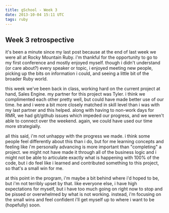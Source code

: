 ```yaml
---
title: gSchool - Week 3
date: 2013-10-04 15:11 UTC
tags: ruby
---
```


<h2>Week 3 retrospective</h2>

<p>it's been a minute since my last post because at the end of last week we were all at Rocky Mountain Ruby.  i'm thankful for the opportunity to go to my first conference and mostly enjoyed myself.  though i didn't understand (or care about?) every speaker or topic, i enjoyed meeting new people, picking up the bits on information i could, and seeing a little bit of the broader Ruby world.<p>

<p>this week we've been back in class, working hard on the current project at hand, Sales Engine.  my partner for this project was Tyler.  i think we complimented each other pretty well, but could have made better use of our time.  he and i were a bit more closely matched in skill level than i was with my last partner and this helped.  along with having to non-work days for RMR, we had git/github issues which impeded our progress, and we weren't able to connect over the weekend.  again, we could have used our time more strategially.<p>

<p>all this said, i'm not unhappy with the progress we made.  i think some people feel differently about this than i do, but for me learning concepts and feeling like i'm personally advancing is more important than "completing" a project.  we might not have made it through all of the business logic and i might not be able to articulate exactly what is happening with 100% of the code, but i do feel like i learned and contributed something to this project, so that's a small win for me.<p>

<p>at this point in the program, i'm maybe a bit behind where i'd hoped to be, but i'm not terribly upset by that.  like everyone else, i have high expectations for myself, but i have too much going on right now to stop and be pissed or overwhelmed by what is not working.  instead, i'm focusing on the small wins and feel confident i'll get myself up to where i want to be (hopefully) soon.<p>


